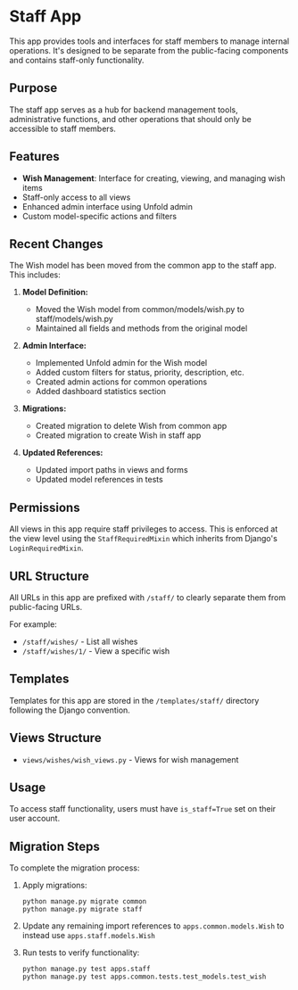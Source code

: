 # Staff App

This app provides tools and interfaces for staff members to manage internal operations. It's designed to be separate from the public-facing components and contains staff-only functionality.

## Purpose

The staff app serves as a hub for backend management tools, administrative functions, and other operations that should only be accessible to staff members.

## Features

- **Wish Management**: Interface for creating, viewing, and managing wish items
- Staff-only access to all views
- Enhanced admin interface using Unfold admin
- Custom model-specific actions and filters

## Recent Changes

The Wish model has been moved from the common app to the staff app. This includes:

1. **Model Definition:**
   - Moved the Wish model from common/models/wish.py to staff/models/wish.py
   - Maintained all fields and methods from the original model

2. **Admin Interface:**
   - Implemented Unfold admin for the Wish model
   - Added custom filters for status, priority, description, etc.
   - Created admin actions for common operations 
   - Added dashboard statistics section

3. **Migrations:**
   - Created migration to delete Wish from common app 
   - Created migration to create Wish in staff app

4. **Updated References:**
   - Updated import paths in views and forms
   - Updated model references in tests

## Permissions

All views in this app require staff privileges to access. This is enforced at the view level using the `StaffRequiredMixin` which inherits from Django's `LoginRequiredMixin`.

## URL Structure

All URLs in this app are prefixed with `/staff/` to clearly separate them from public-facing URLs.

For example:
- `/staff/wishes/` - List all wishes
- `/staff/wishes/1/` - View a specific wish

## Templates

Templates for this app are stored in the `/templates/staff/` directory following the Django convention.

## Views Structure

- `views/wishes/wish_views.py` - Views for wish management

## Usage

To access staff functionality, users must have `is_staff=True` set on their user account.

## Migration Steps

To complete the migration process:

1. Apply migrations:
   ```
   python manage.py migrate common
   python manage.py migrate staff
   ```

2. Update any remaining import references to `apps.common.models.Wish` to instead use `apps.staff.models.Wish`

3. Run tests to verify functionality:
   ```
   python manage.py test apps.staff
   python manage.py test apps.common.tests.test_models.test_wish
   ```